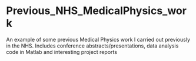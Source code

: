 # Previous_NHS_MedicalPhysics_work
An example of some previous Medical Physics work I carried out previously in the NHS. Includes conference abstracts/presentations, data analysis code in Matlab and interesting project reports
